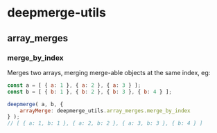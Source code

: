 # deepmerge-utils

## array_merges

### merge_by_index

Merges two arrays, merging merge-able objects at the same index, eg:

```javascript
const a = [ { a: 1 }, { a: 2 }, { a: 3 } ];
const b = [ { b: 1 }, { b: 2 }, { b: 3 }, { b: 4 } ];

deepmerge( a, b, {
	arrayMerge: deepmerge_utils.array_merges.merge_by_index
} );
// [ { a: 1, b: 1 }, { a: 2, b: 2 }, { a: 3, b: 3 }, { b: 4 } ]
```